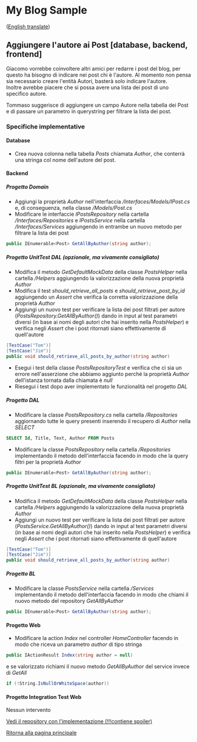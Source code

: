 # My Blog Sample
([English translate](PostAuthor.md))  

## Aggiungere l'autore ai Post [database, backend, frontend]
Giacomo vorrebbe coinvoltere altri amici per redarre i post del blog, per questo ha bisogno di indicare nei post chi è l'autore. Al momento non pensa sia necessario creare l'entità Autori, basterà solo indicare l'autore.  
Inoltre avrebbe piacere che si possa avere una lista dei post di uno specifico autore.  

Tommaso suggerisce di aggiungere un campo Autore nella tabella dei Post e di passare un parametro in querystring per filtrare la lista dei post.  

### Specifiche implementative

#### Database
- Crea nuova colonna nella tabella *Posts* chiamata *Author*, che conterrà una stringa col nome dell'autore del post.  

#### Backend

##### Progetto Domain
- Aggiungi la proprietà *Author* nell'interfaccia */Interfaces/Models/IPost.cs* e, di conseguenza, nella classe */Models/Post.cs*  
- Modificare le interfaccie *IPostsRepository* nella cartella */Interfaces/Repositories* e *IPostsService* nella cartella */Interfaces/Services* aggiungendo in entrambe un nuovo metodo per filtrare la lista dei post  
```csharp
public IEnumerable<Post> GetAllByAuthor(string author);
```

##### Progetto UnitTest DAL (opzionale, ma vivamente consigliato)
- Modifica il metodo *GetDefaultMockData* della classe *PostsHelper* nella cartella */Helpers* aggiungendo la valorizzazione della nuova proprietà *Author*  
- Modifica il test *should_retrieve_all_posts* e *should_retrieve_post_by_id* aggiungendo un *Assert* che verifica la corretta valorizzazione della proprietà *Author*  
- Aggiungi un nuovo test per verificare la lista dei post filtrati per autore (*PostsRepository.GetAllByAuthor()*) dando in input al test parametri diversi (in base ai nomi degli autori che hai inserito nella *PostsHelper*) e verifica negli *Assert* che i post ritornati siano effettivamente di quell'autore  
```csharp
[TestCase("Tom")]
[TestCase("Jim")]
public void should_retrieve_all_posts_by_author(string author)
```
- Esegui i test della classe *PostsRepositoryTest* e verifica che ci sia un errore nell'asserzione che abbiamo aggiunto perché la proprietà *Author* dell'istanza tornata dalla chiamata è *null*  
- Riesegui i test dopo aver implementato le funzionalità nel progetto *DAL*  

##### Progetto DAL
- Modificare la classe *PostsRepository.cs* nella cartella */Repositories* aggiornando tutte le query presenti inserendo il recupero di *Author* nella *SELECT*  
```sql
SELECT Id, Title, Text, Author FROM Posts
```
- Modificare la classe *PostsRepository* nella cartella */Repositories* implementando il metodo dell'interfaccia facendo in modo che la query filtri per la proprietà *Author*    
```csharp
public IEnumerable<Post> GetAllByAuthor(string author);
```

##### Progetto UnitTest BL (opzionale, ma vivamente consigliato)
- Modifica il metodo *GetDefaultMockData* della classe *PostsHelper* nella cartella */Helpers* aggiungendo la valorizzazione della nuova proprietà *Author*  
- Aggiungi un nuovo test per verificare la lista dei post filtrati per autore (*PostsService.GetAllByAuthor()*) dando in input al test parametri diversi (in base ai nomi degli autori che hai inserito nella *PostsHelper*) e verifica negli *Assert* che i post ritornati siano effettivamente di quell'autore  
```csharp
[TestCase("Tom")]
[TestCase("Jim")]
public void should_retrieve_all_posts_by_author(string author)
```  

##### Progetto BL
- Modificare la classe *PostsService* nella cartella */Services* implementando il metodo dell'interfaccia facendo in modo che chiami il nuovo metodo del repository *GetAllByAuthor*    
```csharp
public IEnumerable<Post> GetAllByAuthor(string author);
```

#### Progetto Web
- Modificare la action *Index* nel controller *HomeController* facendo in modo che riceva un parametro *author* di tipo stringa
```csharp
public IActionResult Index(string author = null)
```
 e se valorizzato richiami il nuovo metodo *GetAllByAuthor* del service invece di *GetAll*  
```csharp
if (!String.IsNullOrWhiteSpace(author))
```

#### Progetto Integration Test Web
Nessun intervento  

[Vedi il repository con l'implementazione (!!!contiene spoiler)](https://github.com/Magicianred/my-blog-sample/tree/pathFromV1toV2/step03/add-author-to-posts)  

[Ritorna alla pagina principale](../README_IT.md)  

